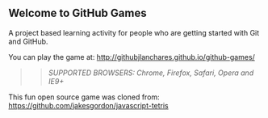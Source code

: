 ## Welcome to GitHub Games

A project based learning activity for people who are getting started with Git and GitHub.

You can play the game at: http://githubjlanchares.github.io/github-games/

>> _*SUPPORTED BROWSERS*: Chrome, Firefox, Safari, Opera and IE9+_

This fun open source game was cloned from: https://github.com/jakesgordon/javascript-tetris
